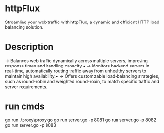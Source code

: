 # httpFlux
Streamline your web traffic with httpFlux, a dynamic and efficient HTTP load balancing solution.

# Description
-> Balances web traffic dynamically across multiple servers, improving response times and handling capacity.•
-> Monitors backend servers in real-time, automatically routing traffic away from unhealthy servers to maintain high availability.•
-> Offers customizable load-balancing strategies, such as round-robin and weighted round-robin, to match specific traffic and server
requirements.

# run cmds
go  run .\proxy\proxy.go 
go run server.go -p 8081
go run server.go -p 8082
go run server.go -p 8083



